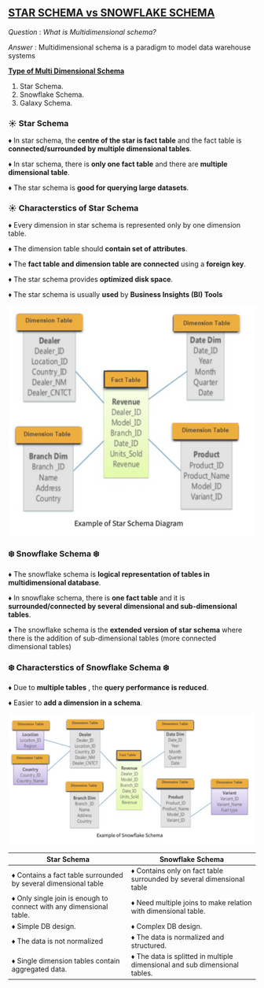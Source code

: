 ## <u>STAR SCHEMA vs SNOWFLAKE SCHEMA</u>

*Question* : *What is Multidimensional schema?*

*Answer* : Multidimensional schema is a paradigm to model data warehouse systems


<u>**Type of Multi Dimensional Schema**</u>
1. Star Schema.
2. Snowflake Schema.
3. Galaxy Schema.

### ☀️ Star Schema ###

♦ In star schema, the **centre of the star is fact table** and the fact table is **connected/surrounded by multiple dimensional tables**. 

♦ In star schema, there is **only one fact table** and there are **multiple dimensional table**.

♦ The star schema is **good for querying large datasets**.

### ☀️ Characterstics of Star Schema ###

♦ Every dimension in star schema is represented only by one dimension table.

♦ The dimension table should **contain set of attributes**.

♦ The **fact table and dimension table are connected** using a **foreign key**.

♦ The star schema provides **optimized disk space**.

♦ The star schema is usually **used** by **Business Insights (BI) Tools**

![Alt text](https://github.com/vegetariancoder/wordsToSpeak/blob/main/images/starSchema.png?raw=true "Title")



### ❄️️ Snowflake Schema ❄️ ###

♦ The snowflake schema is **logical representation of tables in multidimensional database**.

♦ In snowflake schema, there is **one fact table** and it is **surrounded/connected by several dimensional and sub-dimensional tables**.

♦ The snowflake schema is the **extended version of star schema** where there is the addition of sub-dimensional tables (more connected dimensional tables)


### ❄️ Characterstics of Snowflake Schema ❄️ ###

♦ Due to **multiple tables** , the **query performance is reduced**.

♦ Easier to **add a dimension in a schema**.

![Alt text](https://github.com/vegetariancoder/wordsToSpeak/blob/main/images/snowflakeSchema.png?raw=true "Title")


| **Star Schema**                                                     | **Snowflake Schema**                                                       |
|---------------------------------------------------------------------|----------------------------------------------------------------------------|
| ♦ Contains a fact table surrounded by several dimensional table     | ♦ Contains only on fact table surrounded by several dimensional table      |
| ♦ Only single join is enough to connect with any dimensional table. | ♦ Need multiple joins to make relation with dimensional table.             |
| ♦ Simple DB design.                                                 | ♦ Complex DB design.                                                       |
| ♦ The data is not normalized                                        | ♦ The data is normalized and structured.                                   |
| ♦ Single dimension tables contain aggregated data.                  | ♦ The data is splitted in multiple dimensional and sub dimensional tables. |

